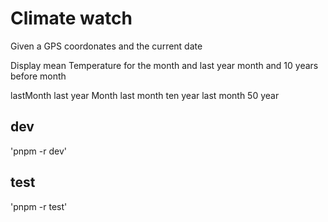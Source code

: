 # Climate watch

Given a GPS coordonates and the current date

Display mean Temperature for the month and last year month and 10 years before month

lastMonth
last year Month
last month ten year
last month 50 year

## dev

'pnpm -r dev'

## test

'pnpm -r test'